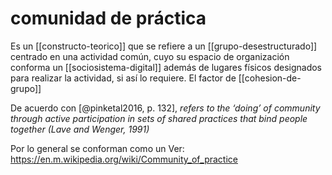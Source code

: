 # comunidad de práctica
Es un [[constructo-teorico]] que se refiere a un [[grupo-desestructurado]] centrado en una actividad común, cuyo su espacio de organización conforma un [[sociosistema-digital]] además de lugares físicos designados para realizar la actividad, si así lo requiere. El factor de [[cohesion-de-grupo]]

De acuerdo con [@pinketal2016, p. 132], *refers to the ‘doing’ of community through active participation in sets of shared practices that bind people together (Lave and Wenger, 1991)*

Por lo general se conforman como un 
Ver: <https://en.m.wikipedia.org/wiki/Community_of_practice>
